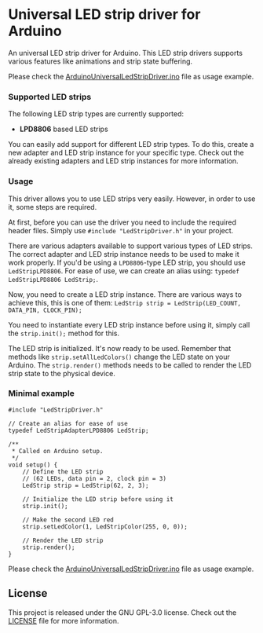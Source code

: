 # Universal LED strip driver for Arduino
An universal LED strip driver for Arduino.
This LED strip drivers supports various features like animations and strip state buffering.

Please check the [ArduinoUniversalLedStripDriver.ino](ArduinoUniversalLedStripDriver.ino) file as usage example.

### Supported LED strips
The following LED strip types are currently supported:

- **LPD8806** based LED strips

You can easily add support for different LED strip types.
To do this, create a new adapter and LED strip instance for your specific type.
Check out the already existing adapters and LED strip instances for more information.

### Usage
This driver allows you to use LED strips very easily. However, in order to use it, some steps are required.

At first, before you can use the driver you need to include the required header files. Simply use 
`#include "LedStripDriver.h"` in your project.

There are various adapters available to support various types of LED strips.
The correct adapter and LED strip instance needs to be used to make it work properly.
If you'd be using a `LPD8806`-type LED strip, you should use `LedStripLPD8806`.
For ease of use, we can create an alias using:
`typedef LedStripLPD8806 LedStrip;`.

Now, you need to create a LED strip instance. There are various ways to achieve this, this is one of them:
`LedStrip strip = LedStrip(LED_COUNT, DATA_PIN, CLOCK_PIN);`

You need to instantiate every LED strip instance before using it, simply call the `strip.init();` method for this.

The LED strip is initialized. It's now ready to be used. Remember that methods like `strip.setAllLedColors()` change the LED state on your Arduino.
The `strip.render()` methods needs to be called to render the LED strip state to the physical device.


### Minimal example
    #include "LedStripDriver.h"
    
    // Create an alias for ease of use
    typedef LedStripAdapterLPD8806 LedStrip;
    
    /**
     * Called on Arduino setup.
     */
    void setup() {
        // Define the LED strip
        // (62 LEDs, data pin = 2, clock pin = 3)
        LedStrip strip = LedStrip(62, 2, 3);
    
        // Initialize the LED strip before using it
        strip.init();
    
        // Make the second LED red
        strip.setLedColor(1, LedStripColor(255, 0, 0));
    
        // Render the LED strip
        strip.render();
    }

Please check the [ArduinoUniversalLedStripDriver.ino](ArduinoUniversalLedStripDriver.ino) file as usage example.

## License
This project is released under the GNU GPL-3.0 license. Check out the [LICENSE](LICENSE) file for more information.
